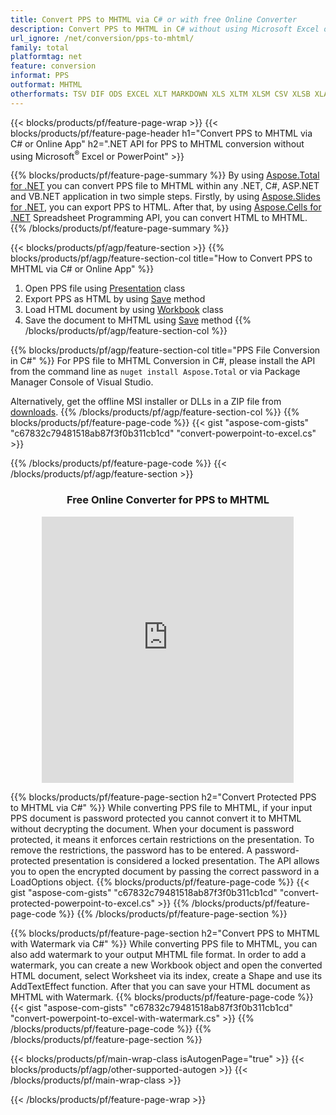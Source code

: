 ```yaml
---
title: Convert PPS to MHTML via C# or with free Online Converter 
description: Convert PPS to MHTML in C# without using Microsoft Excel or Powerpoint or online. Test free CSV to DOC online converter quickly before integrating the code. 
url_ignore: /net/conversion/pps-to-mhtml/
family: total
platformtag: net
feature: conversion
informat: PPS
outformat: MHTML
otherformats: TSV DIF ODS EXCEL XLT MARKDOWN XLS XLTM XLSM CSV XLSB XLAM XLSX SXC XLTX FODS DOC DOCX DOCM DOT DOTM DOTX ODT OTT RTF WORD WORDML TEXT FLATOPX
---
```

{{< blocks/products/pf/feature-page-wrap >}}
{{< blocks/products/pf/feature-page-header h1="Convert PPS to MHTML via C# or Online App" h2=".NET API for PPS to MHTML conversion without using Microsoft<sup>&reg;</sup> Excel or PowerPoint" >}}

{{% blocks/products/pf/feature-page-summary %}}
By using [Aspose.Total for .NET](https://products.aspose.com/total/net/) you can convert PPS file to MHTML within any .NET, C#, ASP.NET and VB.NET application in two simple steps. Firstly, by using [Aspose.Slides for .NET](https://products.aspose.com/slides/net/), you can export PPS to HTML. After that, by using [Aspose.Cells for .NET](https://products.aspose.com/cells/net/) Spreadsheet Programming API, you can convert HTML to MHTML. 
{{% /blocks/products/pf/feature-page-summary  %}}

{{< blocks/products/pf/agp/feature-section >}}
{{% blocks/products/pf/agp/feature-section-col title="How to Convert PPS to MHTML via C# or Online App" %}}
1. Open PPS file using [Presentation](https://reference.aspose.com/slides/net/aspose.slides/presentation) class
2. Export PPS as HTML by using [Save](https://reference.aspose.com/slides/net/aspose.slides.presentation/save/methods/5) method
3. Load HTML document by using [Workbook](https://reference.aspose.com/cells/net/aspose.cells/workbook) class 
4. Save the document to MHTML using [Save](https://reference.aspose.com/cells/net/aspose.cells.workbook/save/methods/4) method
{{% /blocks/products/pf/agp/feature-section-col %}}

{{% blocks/products/pf/agp/feature-section-col title="PPS File Conversion in C#" %}}
For PPS file to MHTML Conversion in C#, please install the API from the command line as ```nuget install Aspose.Total``` or via Package Manager Console of Visual Studio.

Alternatively, get the offline MSI installer or DLLs in a ZIP file from [downloads](https://releases.aspose.com/total/net).
{{% /blocks/products/pf/agp/feature-section-col %}}
{{% blocks/products/pf/feature-page-code %}}
{{< gist "aspose-com-gists" "c67832c79481518ab87f3f0b311cb1cd" "convert-powerpoint-to-excel.cs" >}}

{{% /blocks/products/pf/feature-page-code %}}
{{< /blocks/products/pf/agp/feature-section >}}
<div class="container-fluid agp-content bg-white aboutfile box-1 vh100 section nopbtm">
<div class=container>
<div class=row>
<div class="demobox tc col-md-12 padding-0" align="center">

<h3>Free Online Converter for PPS to MHTML</h3>

<iframe style="border: none; height: 426px;" scrolling="no" src="https://total-conversion-app-65z5r2lp.qa.k8s.dynabic.com/?to=mhtml&from=pps" id="child-iframe" width="80%"></iframe>

</div></div>
</div></div>

{{% blocks/products/pf/feature-page-section  h2="Convert Protected PPS to MHTML via C#" %}}
While converting PPS file to MHTML, if your input PPS document is password protected you cannot convert it to MHTML without decrypting the document. When your document is password protected, it means it enforces certain restrictions on the presentation. To remove the restrictions, the password has to be entered. A password-protected presentation is considered a locked presentation. The API allows you to open the encrypted document by passing the correct password in a LoadOptions object.
{{% blocks/products/pf/feature-page-code %}}
{{< gist "aspose-com-gists" "c67832c79481518ab87f3f0b311cb1cd" "convert-protected-powerpoint-to-excel.cs" >}}
{{% /blocks/products/pf/feature-page-code  %}}
{{% /blocks/products/pf/feature-page-section %}}

{{% blocks/products/pf/feature-page-section  h2="Convert PPS to MHTML with Watermark via C#" %}}
While converting PPS file to MHTML, you can also add watermark to your output MHTML file format. In order to add a watermark, you can create a new Workbook object and open the converted HTML document, select Worksheet via its index, create a Shape and use its AddTextEffect function. After that you can save your HTML document as MHTML with Watermark. 
{{% blocks/products/pf/feature-page-code %}}
{{< gist "aspose-com-gists" "c67832c79481518ab87f3f0b311cb1cd" "convert-powerpoint-to-excel-with-watermark.cs" >}}
{{% /blocks/products/pf/feature-page-code  %}}
{{% /blocks/products/pf/feature-page-section %}}

{{< blocks/products/pf/main-wrap-class isAutogenPage="true" >}}
{{< blocks/products/pf/agp/other-supported-autogen >}}
{{< /blocks/products/pf/main-wrap-class >}}

{{< /blocks/products/pf/feature-page-wrap >}}